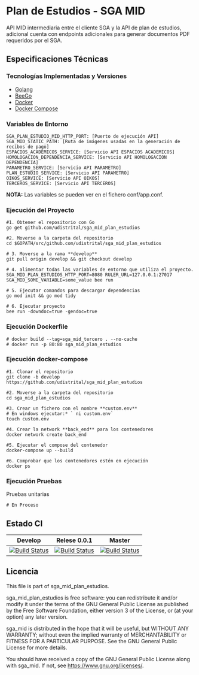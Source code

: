 # Plan de Estudios - SGA MID

API MID intermediaria entre el cliente SGA y la API de plan de estudios, adicional cuenta con endpoints 
adicionales para generar documentos PDF requeridos por el SGA.

## Especificaciones Técnicas

### Tecnologías Implementadas y Versiones
* [Golang](https://github.com/udistrital/introduccion_oas/blob/master/instalacion_de_herramientas/golang.md)
* [BeeGo](https://github.com/udistrital/introduccion_oas/blob/master/instalacion_de_herramientas/beego.md)
* [Docker](https://docs.docker.com/engine/install/ubuntu/)
* [Docker Compose](https://docs.docker.com/compose/)


### Variables de Entorno
```shell
SGA_PLAN_ESTUDIO_MID_HTTP_PORT: [Puerto de ejecución API]
SGA_MID_STATIC_PATH: [Ruta de imágenes usadas en la generación de recibos de pago]
ESPACIOS_ACADEMICOS_SERVICE: [Servicio API ESPACIOS ACADEMICOS]
HOMOLOGACION_DEPENDENCIA_SERVICE: [Servicio API HOMOLOGACION DEPENDENCIA]
PARAMETRO_SERVICE: [Servicio API PARAMETRO]
PLAN_ESTUDIO_SERVICE: [Servicio API PARAMETRO]
OIKOS_SERVICE: [Servicio API OIKOS]
TERCEROS_SERVICE: [Servicio API TERCEROS]
```
**NOTA:** Las variables se pueden ver en el fichero conf/app.conf.

### Ejecución del Proyecto
```shell
#1. Obtener el repositorio con Go
go get github.com/udistrital/sga_mid_plan_estudios

#2. Moverse a la carpeta del repositorio
cd $GOPATH/src/github.com/udistrital/sga_mid_plan_estudios

# 3. Moverse a la rama **develop**
git pull origin develop && git checkout develop

# 4. alimentar todas las variables de entorno que utiliza el proyecto.
SGA_MID_PLAN_ESTUDIOS_HTTP_PORT=8080 RULER_URL=127.0.0.1:27017 SGA_MID_SOME_VARIABLE=some_value bee run

# 5. Ejecutar comandos para descargar dependencias
go mod init && go mod tidy

# 6. Ejecutar proyecto
bee run -downdoc=true -gendoc=true
```

### Ejecución Dockerfile
```shell
# docker build --tag=sga_mid_tercero . --no-cache
# docker run -p 80:80 sga_mid_plan_estudios
```

### Ejecución docker-compose
```shell
#1. Clonar el repositorio
git clone -b develop https://github.com/udistrital/sga_mid_plan_estudios

#2. Moverse a la carpeta del repositorio
cd sga_mid_plan_estudios

#3. Crear un fichero con el nombre **custom.env**
# En windows ejecutar:* ` ni custom.env`
touch custom.env

#4. Crear la network **back_end** para los contenedores
docker network create back_end

#5. Ejecutar el compose del contenedor
docker-compose up --build

#6. Comprobar que los contenedores estén en ejecución
docker ps
```

### Ejecución Pruebas

Pruebas unitarias
```shell
# En Proceso
```

## Estado CI

| Develop | Relese 0.0.1 | Master |
| -- | -- | -- |
| [![Build Status](https://hubci.portaloas.udistrital.edu.co/api/badges/udistrital/sga_mid_plan_estudios/status.svg?ref=refs/heads/develop)](https://hubci.portaloas.udistrital.edu.co/udistrital/sga_mid_plan_estudios) | [![Build Status](https://hubci.portaloas.udistrital.edu.co/api/badges/udistrital/sga_mid_plan_estudios/status.svg?ref=refs/heads/release/0.0.1)](https://hubci.portaloas.udistrital.edu.co/udistrital/sga_mid_plan_estudios) | [![Build Status](https://hubci.portaloas.udistrital.edu.co/api/badges/udistrital/sga_mid_plan_estudios/status.svg)](https://hubci.portaloas.udistrital.edu.co/udistrital/sga_mid_plan_estudios) |

## Licencia

This file is part of sga_mid_plan_estudios.

sga_mid_plan_estudios is free software: you can redistribute it and/or modify it under the terms of the GNU General Public License as published by the Free Software Foundation, either version 3 of the License, or (at your option) any later version.

sga_mid is distributed in the hope that it will be useful, but WITHOUT ANY WARRANTY; without even the implied warranty of MERCHANTABILITY or FITNESS FOR A PARTICULAR PURPOSE. See the GNU General Public License for more details.

You should have received a copy of the GNU General Public License along with sga_mid. If not, see https://www.gnu.org/licenses/.
